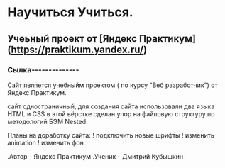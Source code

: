 # Научиться Учиться.
## Учеьный проект от [Яндекс Практикум] (https://praktikum.yandex.ru/)
### Сылка--------------

Сайт является учебныйм проектом ( по курсу "Веб разработчик") от Яндекс Практикум.

сайт одностраничный, для создания сайта использовали два языка HTML и CSS
в этой вёрстке сделан упор на файловую структуру по методологий БЭМ Nested.

Планы на доработку сайта:
! подключить новые шрифты
! изменить animation
! изменить  фон

.Автор - Яндекс Практикум
.Ученик - Дмитрий Кубышкин
